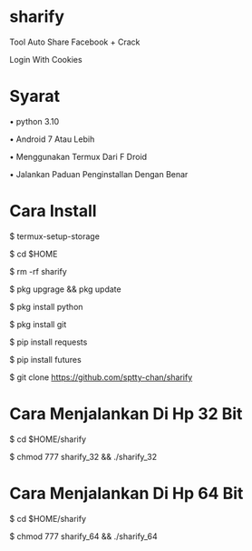 # sharify
Tool Auto Share Facebook + Crack

Login With Cookies


# Syarat
• python 3.10

• Android 7 Atau Lebih

• Menggunakan Termux Dari F Droid

• Jalankan Paduan Penginstallan Dengan Benar

# Cara Install
$ termux-setup-storage

$ cd $HOME

$ rm -rf sharify

$ pkg upgrage && pkg update

$ pkg install python

$ pkg install git

$ pip install requests

$ pip install futures

$ git clone https://github.com/sptty-chan/sharify

# Cara Menjalankan Di Hp 32 Bit

$ cd $HOME/sharify

$ chmod 777 sharify_32 && ./sharify_32

# Cara Menjalankan Di Hp 64 Bit
$ cd $HOME/sharify

$ chmod 777 sharify_64 && ./sharify_64
